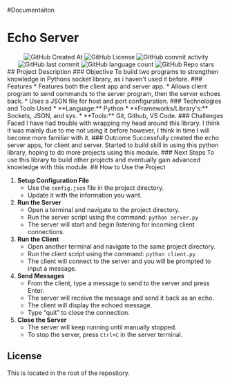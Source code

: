 #Documentaiton
# Echo Server

<div align="center">

<img alt="GitHub Created At" src="https://img.shields.io/github/created-at/KieranPritchard/:repo">

<img alt="GitHub License" src="https://img.shields.io/github/license/KieranPritchard/:repo">

<img alt="GitHub commit activity" src="https://img.shields.io/github/commit-activity/t/KieranPritchard/:repo">

<img alt="GitHub last commit" src="https://img.shields.io/github/last-commit/KieranPritchard/:repo">

<img alt="GitHub language count" src="https://img.shields.io/github/languages/count/KieranPritchard/:repo">

<img alt="GitHub Repo stars" src="https://img.shields.io/github/stars/KieranPritchard/:repo">

</div>
## Project Description
### Objective 
To build two programs to strengthen knowledge in Pythons socket library, as i haven't used it before. 
### Features
* Features both the client app and server app.
* Allows client program to send commands to the server program, then the server echoes back.
* Uses a JSON file for host and port configuration.
### Technologies and Tools Used
* **Language:** Python
* **Frameworks/Library's:** Sockets, JSON, and sys.
* **Tools:** Git, Github, VS Code.
### Challenges Faced
I have had trouble with wrapping my head around this library. I think it was mainly due to me not using it before however, I think in time I will become more familiar with it. 
### Outcome
Successfully created the echo server apps, for client and server. Started to build skill in using this python library, hoping to do more projects using this module.
### Next Steps
To use this library to build other projects and eventually gain advanced knowledge with this module.
## How to Use the Project

1. **Setup Configuration File**
	- Use the `config.json` file in the project directory.
	- Update it with the information you want.
2. **Run the Server**
	- Open a terminal and navigate to the project directory.
	- Run the server script using the command: `python server.py`
	* The server will start and begin listening for incoming client connections.
3. **Run the Client**
	- Open another terminal and navigate to the same project directory.
	- Run the client script using the command: `python client.py`
	- The client will connect to the server and you will be prompted to input a message.
4. **Send Messages**
	- From the client, type a message to send to the server and press Enter.
	- The server will receive the message and send it back as an echo.
	- The client will display the echoed message.
	- Type “quit” to close the connection.
5. **Close the Server**
	- The server will keep running until manually stopped.
	- To stop the server, press `Ctrl+C` in the server terminal.
## License
This is located in the root of the repository.
